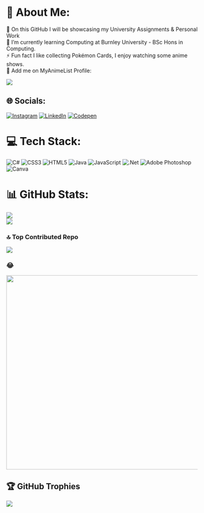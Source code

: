 # 💫 About Me:
🔭 On this GitHub I will be showcasing my University Assignments & Personal Work<br>🌱 I’m currently learning Computing at Burnley University - BSc Hons in Computing.<br>⚡ Fun fact I like collecting Pokémon Cards, I enjoy watching some anime shows.<br>💬 Add me on MyAnimeList Profile:  

[![](https://visitcount.itsvg.in/api?id=MartinKonecny100128860&icon=6&color=6)](https://visitcount.itsvg.in)

## 🌐 Socials:
[![Instagram](https://img.shields.io/badge/Instagram-%23E4405F.svg?logo=Instagram&logoColor=white)](https://instagram.com/mkcardss) [![LinkedIn](https://img.shields.io/badge/LinkedIn-%230077B5.svg?logo=linkedin&logoColor=white)](https://linkedin.com/in/martin-konecny-624b93223) [![Codepen](https://img.shields.io/badge/Codepen-000000?style=for-the-badge&logo=codepen&logoColor=white)](https://codepen.io/soon) 

# 💻 Tech Stack:
![C#](https://img.shields.io/badge/c%23-%23239120.svg?style=for-the-badge&logo=c-sharp&logoColor=white) ![CSS3](https://img.shields.io/badge/css3-%231572B6.svg?style=for-the-badge&logo=css3&logoColor=white) ![HTML5](https://img.shields.io/badge/html5-%23E34F26.svg?style=for-the-badge&logo=html5&logoColor=white) ![Java](https://img.shields.io/badge/java-%23ED8B00.svg?style=for-the-badge&logo=java&logoColor=white) ![JavaScript](https://img.shields.io/badge/javascript-%23323330.svg?style=for-the-badge&logo=javascript&logoColor=%23F7DF1E) ![.Net](https://img.shields.io/badge/.NET-5C2D91?style=for-the-badge&logo=.net&logoColor=white) ![Adobe Photoshop](https://img.shields.io/badge/adobephotoshop-%2331A8FF.svg?style=for-the-badge&logo=adobephotoshop&logoColor=white) ![Canva](https://img.shields.io/badge/Canva-%2300C4CC.svg?style=for-the-badge&logo=Canva&logoColor=white)
# 📊 GitHub Stats:
![](https://github-readme-stats.vercel.app/api?username=MartinKonecny100128860&theme=tokyonight&hide_border=false&include_all_commits=true&count_private=true)<br/>
![](https://github-readme-streak-stats.herokuapp.com/?user=MartinKonecny100128860&theme=tokyonight&hide_border=false)<br/>


### 🔝 Top Contributed Repo
![](https://github-contributor-stats.vercel.app/api?username=MartinKonecny100128860&limit=5&theme=tokyonight&combine_all_yearly_contributions=true)

### 😂 
[<img src="[https://rm.up.railway.app](https://pbs.twimg.com/media/FPsSNMpX0Ac_rfe.jpg:large)/" width="512px"/>](https://pbs.twimg.com/media/FPsSNMpX0Ac_rfe.jpg:large)

## 🏆 GitHub Trophies
![](https://github-profile-trophy.vercel.app/?username=MartinKonecny100128860&theme=tokyonight&no-frame=false&no-bg=false&margin-w=4)
